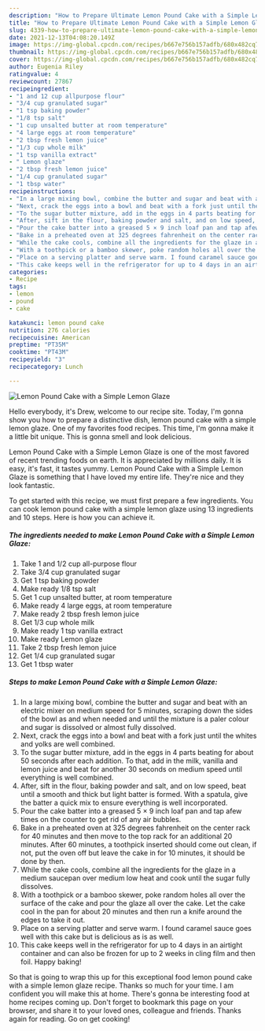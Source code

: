 ```yaml
---
description: "How to Prepare Ultimate Lemon Pound Cake with a Simple Lemon Glaze"
title: "How to Prepare Ultimate Lemon Pound Cake with a Simple Lemon Glaze"
slug: 4339-how-to-prepare-ultimate-lemon-pound-cake-with-a-simple-lemon-glaze
date: 2021-12-13T04:08:20.149Z
image: https://img-global.cpcdn.com/recipes/b667e756b157adfb/680x482cq70/lemon-pound-cake-with-a-simple-lemon-glaze-recipe-main-photo.jpg
thumbnail: https://img-global.cpcdn.com/recipes/b667e756b157adfb/680x482cq70/lemon-pound-cake-with-a-simple-lemon-glaze-recipe-main-photo.jpg
cover: https://img-global.cpcdn.com/recipes/b667e756b157adfb/680x482cq70/lemon-pound-cake-with-a-simple-lemon-glaze-recipe-main-photo.jpg
author: Eugenia Riley
ratingvalue: 4
reviewcount: 27867
recipeingredient:
- "1 and 12 cup allpurpose flour"
- "3/4 cup granulated sugar"
- "1 tsp baking powder"
- "1/8 tsp salt"
- "1 cup unsalted butter at room temperature"
- "4 large eggs at room temperature"
- "2 tbsp fresh lemon juice"
- "1/3 cup whole milk"
- "1 tsp vanilla extract"
- " Lemon glaze"
- "2 tbsp fresh lemon juice"
- "1/4 cup granulated sugar"
- "1 tbsp water"
recipeinstructions:
- "In a large mixing bowl, combine the butter and sugar and beat with an electric mixer on medium speed for 5 minutes, scraping down the sides of the bowl as and when needed and until the mixture is a paler colour and sugar is dissolved or almost fully dissolved."
- "Next, crack the eggs into a bowl and beat with a fork just until the whites and yolks are well combined."
- "To the sugar butter mixture, add in the eggs in 4 parts beating for about 50 seconds after each addition. To that, add in the milk, vanilla and lemon juice and beat for another 30 seconds on medium speed until everything is well combined."
- "After, sift in the flour, baking powder and salt, and on low speed, beat until a smooth and thick but light batter is formed. With a spatula, give the batter a quick mix to ensure everything is well incorporated."
- "Pour the cake batter into a greased 5 × 9 inch loaf pan and tap afew times on the counter to get rid of any air bubbles."
- "Bake in a preheated oven at 325 degrees fahrenheit on the center rack for 40 minutes and then move to the top rack for an additional 20 minutes. After 60 minutes, a toothpick inserted should come out clean, if not, put the oven off but leave the cake in for 10 minutes, it should be done by then."
- "While the cake cools, combine all the ingredients for the glaze in a medium saucepan over medium low heat and cook until the sugar fully dissolves."
- "With a toothpick or a bamboo skewer, poke random holes all over the surface of the cake and pour the glaze all over the cake. Let the cake cool in the pan for about 20 minutes and then run a knife around the edges to take it out."
- "Place on a serving platter and serve warm. I found caramel sauce goes well with this cake but is delicious as is as well."
- "This cake keeps well in the refrigerator for up to 4 days in an airtight container and can also be frozen for up to 2 weeks in cling film and then foil. Happy baking!"
categories:
- Recipe
tags:
- lemon
- pound
- cake

katakunci: lemon pound cake 
nutrition: 276 calories
recipecuisine: American
preptime: "PT35M"
cooktime: "PT43M"
recipeyield: "3"
recipecategory: Lunch

---
```



![Lemon Pound Cake with a Simple Lemon Glaze](https://img-global.cpcdn.com/recipes/b667e756b157adfb/680x482cq70/lemon-pound-cake-with-a-simple-lemon-glaze-recipe-main-photo.jpg)

Hello everybody, it's Drew, welcome to our recipe site. Today, I'm gonna show you how to prepare a distinctive dish, lemon pound cake with a simple lemon glaze. One of my favorites food recipes. This time, I'm gonna make it a little bit unique. This is gonna smell and look delicious.

Lemon Pound Cake with a Simple Lemon Glaze is one of the most favored of recent trending foods on earth. It is appreciated by millions daily. It is easy, it's fast, it tastes yummy. Lemon Pound Cake with a Simple Lemon Glaze is something that I have loved my entire life. They're nice and they look fantastic.




To get started with this recipe, we must first prepare a few ingredients. You can cook lemon pound cake with a simple lemon glaze using 13 ingredients and 10 steps. Here is how you can achieve it.

<!--inarticleads1-->

##### The ingredients needed to make Lemon Pound Cake with a Simple Lemon Glaze:

1. Take 1 and 1/2 cup all-purpose flour
1. Take 3/4 cup granulated sugar
1. Get 1 tsp baking powder
1. Make ready 1/8 tsp salt
1. Get 1 cup unsalted butter, at room temperature
1. Make ready 4 large eggs, at room temperature
1. Make ready 2 tbsp fresh lemon juice
1. Get 1/3 cup whole milk
1. Make ready 1 tsp vanilla extract
1. Make ready  Lemon glaze
1. Take 2 tbsp fresh lemon juice
1. Get 1/4 cup granulated sugar
1. Get 1 tbsp water




<!--inarticleads2-->

##### Steps to make Lemon Pound Cake with a Simple Lemon Glaze:

1. In a large mixing bowl, combine the butter and sugar and beat with an electric mixer on medium speed for 5 minutes, scraping down the sides of the bowl as and when needed and until the mixture is a paler colour and sugar is dissolved or almost fully dissolved.
1. Next, crack the eggs into a bowl and beat with a fork just until the whites and yolks are well combined.
1. To the sugar butter mixture, add in the eggs in 4 parts beating for about 50 seconds after each addition. To that, add in the milk, vanilla and lemon juice and beat for another 30 seconds on medium speed until everything is well combined.
1. After, sift in the flour, baking powder and salt, and on low speed, beat until a smooth and thick but light batter is formed. With a spatula, give the batter a quick mix to ensure everything is well incorporated.
1. Pour the cake batter into a greased 5 × 9 inch loaf pan and tap afew times on the counter to get rid of any air bubbles.
1. Bake in a preheated oven at 325 degrees fahrenheit on the center rack for 40 minutes and then move to the top rack for an additional 20 minutes. After 60 minutes, a toothpick inserted should come out clean, if not, put the oven off but leave the cake in for 10 minutes, it should be done by then.
1. While the cake cools, combine all the ingredients for the glaze in a medium saucepan over medium low heat and cook until the sugar fully dissolves.
1. With a toothpick or a bamboo skewer, poke random holes all over the surface of the cake and pour the glaze all over the cake. Let the cake cool in the pan for about 20 minutes and then run a knife around the edges to take it out.
1. Place on a serving platter and serve warm. I found caramel sauce goes well with this cake but is delicious as is as well.
1. This cake keeps well in the refrigerator for up to 4 days in an airtight container and can also be frozen for up to 2 weeks in cling film and then foil. Happy baking!




So that is going to wrap this up for this exceptional food lemon pound cake with a simple lemon glaze recipe. Thanks so much for your time. I am confident you will make this at home. There's gonna be interesting food at home recipes coming up. Don't forget to bookmark this page on your browser, and share it to your loved ones, colleague and friends. Thanks again for reading. Go on get cooking!
